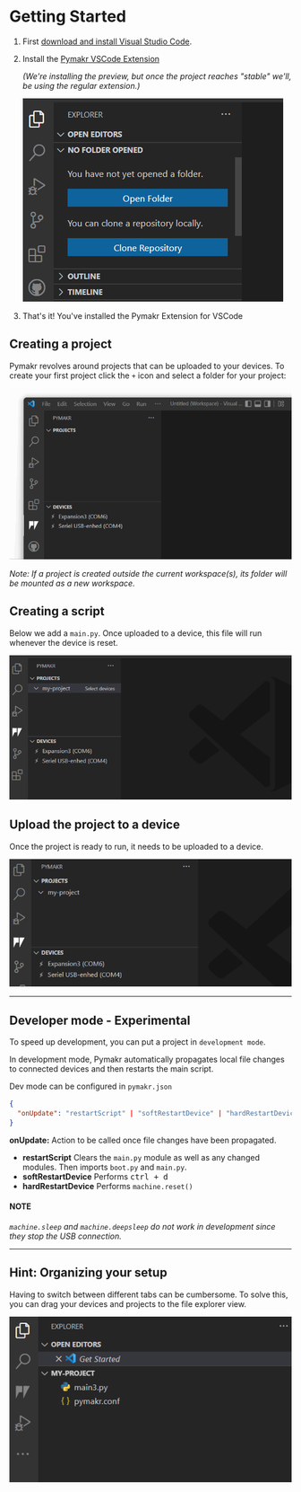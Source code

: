 # Getting Started

1. First [download and install Visual Studio Code](https://code.visualstudio.com/).
2. Install the [Pymakr VSCode Extension](https://marketplace.visualstudio.com/items?itemName=pycom.Pymakr)

   _(We're installing the preview, but once the project reaches "stable" we'll, be using the regular extension.)_

   <img src="./media/readme/install-pymakr.gif" />

3. That's it! You've installed the Pymakr Extension for VSCode

## Creating a project

Pymakr revolves around projects that can be uploaded to your devices. To create your first project click the `+` icon and select a folder for your project:

![](./media/readme/create-project.gif)

_Note: If a project is created outside the current workspace(s), its folder will be mounted as a new workspace._

## Creating a script

Below we add a `main.py`. Once uploaded to a device, this file will run whenever the device is reset.

![](./media/readme/saving-a-file.gif)

## Upload the project to a device

Once the project is ready to run, it needs to be uploaded to a device.

![](./media/readme/connect-device-and-sync-up.gif)

---

## Developer mode - Experimental

To speed up development, you can put a project in `development mode`.

In development mode, Pymakr automatically propagates local file changes to connected devices and then restarts the main script.

Dev mode can be configured in `pymakr.json`

```json
{
  "onUpdate": "restartScript" | "softRestartDevice" | "hardRestartDevice"
}
```

**onUpdate:** Action to be called once file changes have been propagated.

- **restartScript** Clears the `main.py` module as well as any changed modules. Then imports `boot.py` and `main.py`.
- **softRestartDevice** Performs <kbd>ctrl + d</kbd>
- **hardRestartDevice** Performs `machine.reset()`

#### NOTE

_`machine.sleep` and `machine.deepsleep` do not work in development since they stop the USB connection._

---

## Hint: Organizing your setup

Having to switch between different tabs can be cumbersome. To solve this, you can drag your devices and projects to the file explorer view.

![](./media/readme/move-view.gif)
